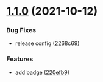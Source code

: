 # [1.1.0](https://github.com/thihathit-opn/ghcr-test/compare/v1.0.1...v1.1.0) (2021-10-12)


### Bug Fixes

* release config ([2268c69](https://github.com/thihathit-opn/ghcr-test/commit/2268c69f90e314f9b1ba5ee6f5e98be2141c6ce5))


### Features

* add badge ([220efb9](https://github.com/thihathit-opn/ghcr-test/commit/220efb97a2a71a5d590506317d99e249d0b01c0f))
